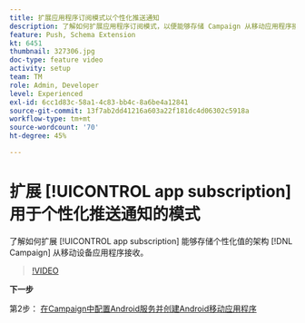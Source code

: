 ```yaml
---
title: 扩展应用程序订阅模式以个性化推送通知
description: 了解如何扩展应用程序订阅模式，以便能够存储 Campaign 从移动应用程序接收到的个性化值。
feature: Push, Schema Extension
kt: 6451
thumbnail: 327306.jpg
doc-type: feature video
activity: setup
team: TM
role: Admin, Developer
level: Experienced
exl-id: 6cc1d83c-58a1-4c83-bb4c-8a6be4a12841
source-git-commit: 13f7ab2dd41216a603a22f181dc4d06302c5918a
workflow-type: tm+mt
source-wordcount: '70'
ht-degree: 45%

---
```


# 扩展 [!UICONTROL app subscription] 用于个性化推送通知的模式

了解如何扩展 [!UICONTROL app subscription] 能够存储个性化值的架构 [!DNL Campaign] 从移动设备应用程序接收。

>[!VIDEO](https://video.tv.adobe.com/v/327306?quality=12&learn=on)

**下一步**

第2步： [在Campaign中配置Android服务并创建Android移动应用程序](/help/tutorial-getting-started-with-push-notifications-for-android/configuring-an-android-service-in-campaign.md)
